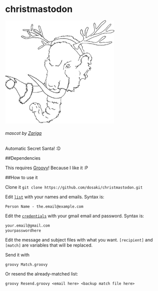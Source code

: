 christmastodon
==============

<img src="https://raw.githubusercontent.com/dosaki/christmastodon/master/christmastodon.png"/>

###### mascot by [Zariga](https://github.com/zarigasofia)

Automatic Secret Santa! :D

##Dependencies

This requires [Groovy](http://groovy.codehaus.org/)! Because I like it :P


##How to use it

Clone it `git clone https://github.com/dosaki/christmastodon.git`

Edit [`list`](https://github.com/dosaki/christmastodon/blob/master/list) with your names and emails.
Syntax is:
```
Person Name - the.email@example.com
```

Edit the [`credentials`](https://github.com/dosaki/christmastodon/blob/master/credentials) with your gmail email and password. Syntax is:
```
your.email@gmail.com
yourpasswordhere
```

Edit the message and subject files with what you want. `[recipient]` and `[match]` are variables that will be replaced.

Send it with
```
groovy Match.groovy
```

Or resend the already-matched list:
```
groovy Resend.groovy <email here> <backup match file here>
```

